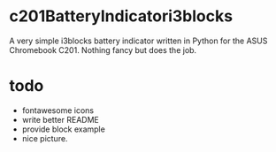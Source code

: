 # c201BatteryIndicatori3blocks
A very simple i3blocks battery indicator written in Python for the ASUS Chromebook C201. Nothing fancy but does the job.

# todo
* fontawesome icons
* write better README
* provide block example
* nice picture.
